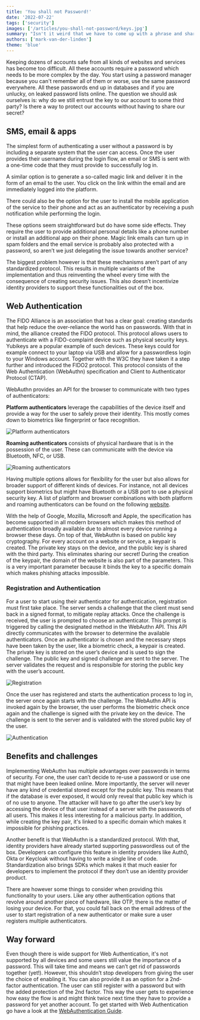 ```yaml
---
title: 'You shall not Password!'
date: '2022-07-22'
tags: ['security']
images: ['/articles/you-shall-not-password/keys.jpg']
summary: "Isn't it weird that we have to come up with a phrase and share it with a server to protect our account?"
authors: ['mark-van-der-linden']
theme: 'blue'
---
```


Keeping dozens of accounts safe from all kinds of websites and services has become too difficult. All these accounts require a password which needs to be more complex by the day. You start using a password manager because you can't remember all of them or worse, use the same password everywhere. All these passwords end up in databases and if you are unlucky, on leaked password lists online. The question we should ask ourselves is: why do we still entrust the key to our account to some third party? Is there a way to protect our accounts without having to share our secret?

## SMS, email & apps

The simplest form of authenticating a user without a password is by including a separate system that the user can access. Once the user provides their username during the login flow, an email or SMS is sent with a one-time code that they must provide to successfully log in.

A similar option is to generate a so-called magic link and deliver it in the form of an email to the user. You click on the link within the email and are immediately logged into the platform.

There could also be the option for the user to install the mobile application of the service to their phone and act as an authenticator by receiving a push notification while performing the login.

These options seem straightforward but do have some side effects. They require the user to provide additional personal details like a phone number or install an additional app on their phone. Magic link emails can turn up in spam folders and the email service is probably also protected with a password, so aren’t we just delegating the issue towards another service?

The biggest problem however is that these mechanisms aren’t part of any standardized protocol. This results in multiple variants of the implementation and thus reinventing the wheel every time with the consequence of creating security issues. This also doesn’t incentivize identity providers to support these functionalities out of the box.

## Web Authentication

The FIDO Alliance is an association that has a clear goal: creating standards that help reduce the over-reliance the world has on passwords. With that in mind, the alliance created the FIDO protocol. This protocol allows users to authenticate with a FIDO-complaint device such as physical security keys. Yubikeys are a popular example of such devices. These keys could for example connect to your laptop via USB and allow for a passwordless login to your Windows account. Together with the W3C they have taken it a step further and introduced the FIDO2 protocol. This protocol consists of the Web Authentication (WebAuthn) specification and Client to Authenticator Protocol (CTAP).

WebAuthn provides an API for the browser to communicate with two types of authenticators:

**Platform authenticators** leverage the capabilities of the device itself and provide a way for the user to safely prove their identity. This mostly comes down to biometrics like fingerprint or face recognition.

![Platform authenticators](/articles/you-shall-not-password/platform-authenticators.svg)

**Roaming authenticators** consists of physical hardware that is in the possession of the user. These can communicate with the device via Bluetooth, NFC, or USB.

![Roaming authenticators](/articles/you-shall-not-password/roaming-authenticators.svg)

Having multiple options allows for flexibility for the user but also allows for broader support of different kinds of devices. For instance, not all devices support biometrics but might have Bluetooth or a USB port to use a physical security key. A list of platform and browser combinations with both platform and roaming authenticators can be found on the following [website](https://webauthn.me/browser-support).

With the help of Google, Mozilla, Microsoft and Apple, the specification has become supported in all modern browsers which makes this method of authentication broadly available due to almost every device running a browser these days. On top of that, WebAuthn is based on public key cryptography. For every account on a website or service, a keypair is created. The private key stays on the device, and the public key is shared with the third party. This eliminates sharing our secret! During the creation of the keypair, the domain of the website is also part of the parameters. This is a very important parameter because it binds the key to a specific domain which makes phishing attacks impossible.

### Registration and Authentication

For a user to start using their authenticator for authentication, registration must first take place. The server sends a challenge that the client must send back in a signed format, to mitigate replay attacks. Once the challenge is received, the user is prompted to choose an authenticator. This prompt is triggered by calling the designated method in the WebAuthn API. This API directly communicates with the browser to determine the available authenticators. Once an authenticator is chosen and the necessary steps have been taken by the user, like a biometric check, a keypair is created. The private key is stored on the user’s device and is used to sign the challenge. The public key and signed challenge are sent to the server. The server validates the request and is responsible for storing the public key with the user’s account.

![Registration](/articles/you-shall-not-password/registration.svg)

Once the user has registered and starts the authentication process to log in, the server once again starts with the challenge. The WebAuthn API is invoked again by the browser, the user performs the biometric check once again and the challenge is signed with the private key on the device. The challenge is sent to the server and is validated with the stored public key of the user.

![Authentication](/articles/you-shall-not-password/authentication.svg)

## Benefits and challenges

Implementing WebAuthn has multiple advantages over passwords in terms of security. For one, the user can’t decide to re-use a password or use one that might have been leaked online. More importantly, the server will never have any kind of credential stored except for the public key. This means that if the database is ever exposed, it would only reveal that public key which is of no use to anyone. The attacker will have to go after the user’s key by accessing the device of that user instead of a server with the passwords of all users. This makes it less interesting for a malicious party. In addition, while creating the key pair, it's linked to a specific domain which makes it impossible for phishing practices.

Another benefit is that WebAuthn is a standardized protocol. With that, identity providers have already started supporting passwordless out of the box. Developers can configure this feature in identity providers like Auth0, Okta or Keycloak without having to write a single line of code. Standardization also brings SDKs which makes it that much easier for developers to implement the protocol if they don’t use an identity provider product.

There are however some things to consider when providing this functionality to your users. Like any other authentication options that revolve around another piece of hardware, like OTP, there is the matter of losing your device. For that, you could fall back on the email address of the user to start registration of a new authenticator or make sure a user registers multiple authenticators.

## Way forward

Even though there is wide support for Web Authentication, it's not supported by all devices and some users still value the importance of a password. This will take time and means we can’t get rid of passwords together (yet!). However, this shouldn’t stop developers from giving the user the choice of enabling it.
You can also provide it as an option for a 2nd-factor authentication. The user can still register with a password but with the added protection of the 2nd factor. This way the user gets to experience how easy the flow is and might think twice next time they have to provide a password for yet another account.
To get started with Web Authentication go have a look at the [WebAuthentication Guide](https://webauthn.guide/).
